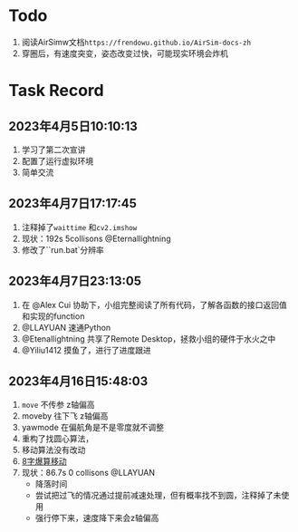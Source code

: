 # Todo

1. 阅读AirSimw文档`https://frendowu.github.io/AirSim-docs-zh`
2. 穿圈后，有速度突变，姿态改变过快，可能现实环境会炸机


# Task Record

2023年4月5日10:10:13
---
1. 学习了第二次宣讲
2. 配置了运行虚拟环境
3. 简单交流

2023年4月7日17:17:45
---
1. 注释掉了`waittime` 和`cv2.imshow`
2. 现状：192s 5collisons @Eternallightning 
3. 修改了``run.bat`分辨率

2023年4月7日23:13:05
---
1. 在 @Alex Cui 协助下，小组完整阅读了所有代码，了解各函数的接口返回值和实现的function
2. @LLAYUAN 速通Python
3. @Etenallightning 共享了Remote Desktop，拯救小组的硬件于水火之中
4. @Yiliu1412 摸鱼了，进行了进度跟进

2023年4月16日15:48:03
---
1. `move` 不传参 z轴偏高
2. moveby 往下飞 z轴偏高
3. yawmode 在偏航角是不是零度就不调整
4. 重构了找圆心算法，
5. 移动算法没有改动
6. [8字爆算移动](https://zhuanlan.zhihu.com/p/485796378)
7. 现状：86.7s 0 collisons @LLAYUAN
    - 降落时间
    - 尝试把过飞的情况通过提前减速处理，但有概率找不到圆，注释掉了未使用
    - 强行停下来，速度降下来会z轴偏高
 
